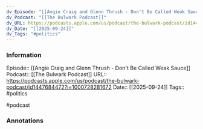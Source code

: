 ```yaml
---
dv_Episode: "[[Angie Craig and Glenn Thrush - Don't Be Called Weak Sauce]]"
dv_Podcast: "[[The Bulwark Podcast]]"
dv_URL: https://podcasts.apple.com/us/podcast/the-bulwark-podcast/id1447684472?i=1000728281672
dv_Date: "[[2025-09-24]]"
dv_Tags: "#politics"
---
```

### Information

Episode:: [[Angie Craig and Glenn Thrush - Don't Be Called Weak Sauce]]
Podcast:: [[The Bulwark Podcast]]
URL:: https://podcasts.apple.com/us/podcast/the-bulwark-podcast/id1447684472?i=1000728281672
Date:: [[2025-09-24]]
Tags:: #politics 

#podcast


### Annotations

